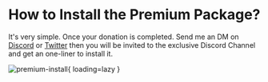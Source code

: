 # How to Install the Premium Package?

It's very simple. Once your donation is completed. Send me an DM on [Discord](https://discord.gg/gy4SWhpaPU) or [Twitter](https://twitter.com/j3ssiejjj) then you will be invited to the exclusive Discord Channel and get an one-liner to install it.

![premium-install](/static/premium/premium-install.png){ loading=lazy }
